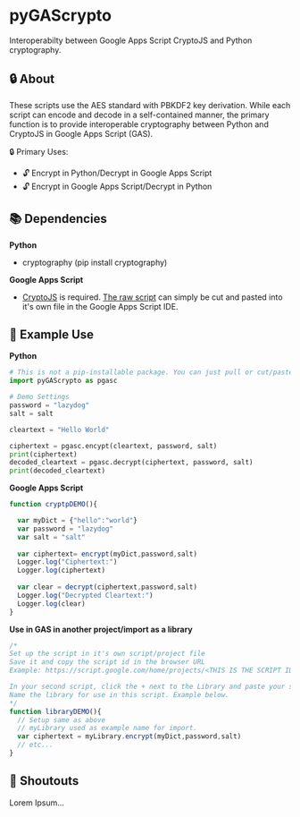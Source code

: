 # pyGAScrypto
Interoperabilty between Google Apps Script CryptoJS and Python cryptography.

## :lock: About
These scripts use the AES standard with PBKDF2 key derivation. While each script can encode and decode in a self-contained manner, the primary function is to provide interoperable cryptography between Python and CryptoJS in Google Apps Script (GAS).

:lock: Primary Uses:
- :unlock: Encrypt in Python/Decrypt in Google Apps Script
- :unlock: Encrypt in Google Apps Script/Decrypt in Python

## :books: Dependencies 
**Python**

- cryptography (pip install cryptography)

**Google Apps Script**
- [CryptoJS](https://github.com/brix/crypto-js) is required. [The raw script](https://cdnjs.cloudflare.com/ajax/libs/crypto-js/4.0.0/crypto-js.min.js) can simply be cut and pasted into it's own file in the Google Apps Script IDE.

## :eyes: Example Use
**Python**
```python
# This is not a pip-installable package. You can just pull or cut/paste the code into your own script.
import pyGAScrypto as pgasc

# Demo Settings
password = "lazydog"
salt = salt

cleartext = "Hello World"

ciphertext = pgasc.encypt(cleartext, password, salt)
print(ciphertext)
decoded_cleartext = pgasc.decrypt(ciphertext, password, salt)
print(decoded_cleartext)


```
**Google Apps Script**
```javascript
function cryptpDEMO(){

  var myDict = {"hello":"world"}
  var password = "lazydog"
  var salt = "salt"
  
  var ciphertext= encrypt(myDict,password,salt)
  Logger.log("Ciphertext:")
  Logger.log(ciphertext)
  
  var clear = decrypt(ciphertext,password,salt)
  Logger.log("Decrypted Cleartext:")
  Logger.log(clear)
}
```
**Use in GAS in another project/import as a library**
```javascript
/*
Set up the script in it's own script/project file
Save it and copy the script id in the browser URL
Example: https://script.google.com/home/projects/<THIS IS THE SCRIPT ID>/edit

In your second script, click the + next to the Library and paste your script id into the dialog box
Name the library for use in this script. Example below. 
*/
function libraryDEMO(){
  // Setup same as above
  // myLibrary used as example name for import.
  var ciphertext = myLibrary.encrypt(myDict,password,salt)
  // etc...
}
```
## :mega:  Shoutouts
Lorem Ipsum...

